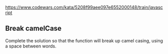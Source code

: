 https://www.codewars.com/kata/5208f99aee097e6552000148/train/javascript

## Break camelCase

Complete the solution so that the function will break up camel casing, using a space between words.